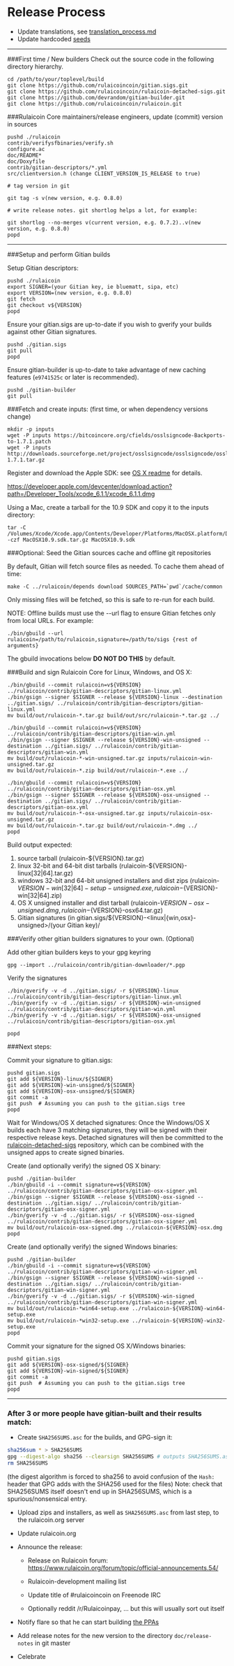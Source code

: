 Release Process
====================

* Update translations, see [translation_process.md](https://github.com/rulaicoincoin/rulaicoin/blob/master/doc/translation_process.md#syncing-with-transifex)
* Update hardcoded [seeds](/contrib/seeds)

* * *

###First time / New builders
Check out the source code in the following directory hierarchy.

	cd /path/to/your/toplevel/build
	git clone https://github.com/rulaicoincoin/gitian.sigs.git
	git clone https://github.com/rulaicoincoin/rulaicoin-detached-sigs.git
	git clone https://github.com/devrandom/gitian-builder.git
	git clone https://github.com/rulaicoincoin/rulaicoin.git

###Rulaicoin Core maintainers/release engineers, update (commit) version in sources

	pushd ./rulaicoin
	contrib/verifysfbinaries/verify.sh
	configure.ac
	doc/README*
	doc/Doxyfile
	contrib/gitian-descriptors/*.yml
	src/clientversion.h (change CLIENT_VERSION_IS_RELEASE to true)

	# tag version in git

	git tag -s v(new version, e.g. 0.8.0)

	# write release notes. git shortlog helps a lot, for example:

	git shortlog --no-merges v(current version, e.g. 0.7.2)..v(new version, e.g. 0.8.0)
	popd

* * *

###Setup and perform Gitian builds

 Setup Gitian descriptors:

	pushd ./rulaicoin
	export SIGNER=(your Gitian key, ie bluematt, sipa, etc)
	export VERSION=(new version, e.g. 0.8.0)
	git fetch
	git checkout v${VERSION}
	popd

  Ensure your gitian.sigs are up-to-date if you wish to gverify your builds against other Gitian signatures.

	pushd ./gitian.sigs
	git pull
	popd

  Ensure gitian-builder is up-to-date to take advantage of new caching features (`e9741525c` or later is recommended).

	pushd ./gitian-builder
	git pull

###Fetch and create inputs: (first time, or when dependency versions change)

	mkdir -p inputs
	wget -P inputs https://bitcoincore.org/cfields/osslsigncode-Backports-to-1.7.1.patch
	wget -P inputs http://downloads.sourceforge.net/project/osslsigncode/osslsigncode/osslsigncode-1.7.1.tar.gz

 Register and download the Apple SDK: see [OS X readme](README_osx.txt) for details.

 https://developer.apple.com/devcenter/download.action?path=/Developer_Tools/xcode_6.1.1/xcode_6.1.1.dmg

 Using a Mac, create a tarball for the 10.9 SDK and copy it to the inputs directory:

	tar -C /Volumes/Xcode/Xcode.app/Contents/Developer/Platforms/MacOSX.platform/Developer/SDKs/ -czf MacOSX10.9.sdk.tar.gz MacOSX10.9.sdk

###Optional: Seed the Gitian sources cache and offline git repositories

By default, Gitian will fetch source files as needed. To cache them ahead of time:

	make -C ../rulaicoin/depends download SOURCES_PATH=`pwd`/cache/common

Only missing files will be fetched, so this is safe to re-run for each build.

NOTE: Offline builds must use the --url flag to ensure Gitian fetches only from local URLs. For example:
```
./bin/gbuild --url rulaicoin=/path/to/rulaicoin,signature=/path/to/sigs {rest of arguments}
```
The gbuild invocations below <b>DO NOT DO THIS</b> by default.

###Build and sign Rulaicoin Core for Linux, Windows, and OS X:

	./bin/gbuild --commit rulaicoin=v${VERSION} ../rulaicoin/contrib/gitian-descriptors/gitian-linux.yml
	./bin/gsign --signer $SIGNER --release ${VERSION}-linux --destination ../gitian.sigs/ ../rulaicoin/contrib/gitian-descriptors/gitian-linux.yml
	mv build/out/rulaicoin-*.tar.gz build/out/src/rulaicoin-*.tar.gz ../

	./bin/gbuild --commit rulaicoin=v${VERSION} ../rulaicoin/contrib/gitian-descriptors/gitian-win.yml
	./bin/gsign --signer $SIGNER --release ${VERSION}-win-unsigned --destination ../gitian.sigs/ ../rulaicoin/contrib/gitian-descriptors/gitian-win.yml
	mv build/out/rulaicoin-*-win-unsigned.tar.gz inputs/rulaicoin-win-unsigned.tar.gz
	mv build/out/rulaicoin-*.zip build/out/rulaicoin-*.exe ../

	./bin/gbuild --commit rulaicoin=v${VERSION} ../rulaicoin/contrib/gitian-descriptors/gitian-osx.yml
	./bin/gsign --signer $SIGNER --release ${VERSION}-osx-unsigned --destination ../gitian.sigs/ ../rulaicoin/contrib/gitian-descriptors/gitian-osx.yml
	mv build/out/rulaicoin-*-osx-unsigned.tar.gz inputs/rulaicoin-osx-unsigned.tar.gz
	mv build/out/rulaicoin-*.tar.gz build/out/rulaicoin-*.dmg ../
	popd

  Build output expected:

  1. source tarball (rulaicoin-${VERSION}.tar.gz)
  2. linux 32-bit and 64-bit dist tarballs (rulaicoin-${VERSION}-linux[32|64].tar.gz)
  3. windows 32-bit and 64-bit unsigned installers and dist zips (rulaicoin-${VERSION}-win[32|64]-setup-unsigned.exe, rulaicoin-${VERSION}-win[32|64].zip)
  4. OS X unsigned installer and dist tarball (rulaicoin-${VERSION}-osx-unsigned.dmg, rulaicoin-${VERSION}-osx64.tar.gz)
  5. Gitian signatures (in gitian.sigs/${VERSION}-<linux|{win,osx}-unsigned>/(your Gitian key)/

###Verify other gitian builders signatures to your own. (Optional)

  Add other gitian builders keys to your gpg keyring

	gpg --import ../rulaicoin/contrib/gitian-downloader/*.pgp

  Verify the signatures

	./bin/gverify -v -d ../gitian.sigs/ -r ${VERSION}-linux ../rulaicoin/contrib/gitian-descriptors/gitian-linux.yml
	./bin/gverify -v -d ../gitian.sigs/ -r ${VERSION}-win-unsigned ../rulaicoin/contrib/gitian-descriptors/gitian-win.yml
	./bin/gverify -v -d ../gitian.sigs/ -r ${VERSION}-osx-unsigned ../rulaicoin/contrib/gitian-descriptors/gitian-osx.yml

	popd

###Next steps:

Commit your signature to gitian.sigs:

	pushd gitian.sigs
	git add ${VERSION}-linux/${SIGNER}
	git add ${VERSION}-win-unsigned/${SIGNER}
	git add ${VERSION}-osx-unsigned/${SIGNER}
	git commit -a
	git push  # Assuming you can push to the gitian.sigs tree
	popd

  Wait for Windows/OS X detached signatures:
	Once the Windows/OS X builds each have 3 matching signatures, they will be signed with their respective release keys.
	Detached signatures will then be committed to the [rulaicoin-detached-sigs](https://github.com/rulaicoincoin/rulaicoin-detached-sigs) repository, which can be combined with the unsigned apps to create signed binaries.

  Create (and optionally verify) the signed OS X binary:

	pushd ./gitian-builder
	./bin/gbuild -i --commit signature=v${VERSION} ../rulaicoin/contrib/gitian-descriptors/gitian-osx-signer.yml
	./bin/gsign --signer $SIGNER --release ${VERSION}-osx-signed --destination ../gitian.sigs/ ../rulaicoin/contrib/gitian-descriptors/gitian-osx-signer.yml
	./bin/gverify -v -d ../gitian.sigs/ -r ${VERSION}-osx-signed ../rulaicoin/contrib/gitian-descriptors/gitian-osx-signer.yml
	mv build/out/rulaicoin-osx-signed.dmg ../rulaicoin-${VERSION}-osx.dmg
	popd

  Create (and optionally verify) the signed Windows binaries:

	pushd ./gitian-builder
	./bin/gbuild -i --commit signature=v${VERSION} ../rulaicoin/contrib/gitian-descriptors/gitian-win-signer.yml
	./bin/gsign --signer $SIGNER --release ${VERSION}-win-signed --destination ../gitian.sigs/ ../rulaicoin/contrib/gitian-descriptors/gitian-win-signer.yml
	./bin/gverify -v -d ../gitian.sigs/ -r ${VERSION}-win-signed ../rulaicoin/contrib/gitian-descriptors/gitian-win-signer.yml
	mv build/out/rulaicoin-*win64-setup.exe ../rulaicoin-${VERSION}-win64-setup.exe
	mv build/out/rulaicoin-*win32-setup.exe ../rulaicoin-${VERSION}-win32-setup.exe
	popd

Commit your signature for the signed OS X/Windows binaries:

	pushd gitian.sigs
	git add ${VERSION}-osx-signed/${SIGNER}
	git add ${VERSION}-win-signed/${SIGNER}
	git commit -a
	git push  # Assuming you can push to the gitian.sigs tree
	popd

-------------------------------------------------------------------------

### After 3 or more people have gitian-built and their results match:

- Create `SHA256SUMS.asc` for the builds, and GPG-sign it:
```bash
sha256sum * > SHA256SUMS
gpg --digest-algo sha256 --clearsign SHA256SUMS # outputs SHA256SUMS.asc
rm SHA256SUMS
```
(the digest algorithm is forced to sha256 to avoid confusion of the `Hash:` header that GPG adds with the SHA256 used for the files)
Note: check that SHA256SUMS itself doesn't end up in SHA256SUMS, which is a spurious/nonsensical entry.

- Upload zips and installers, as well as `SHA256SUMS.asc` from last step, to the rulaicoin.org server

- Update rulaicoin.org

- Announce the release:

  - Release on Rulaicoin forum: https://www.rulaicoin.org/forum/topic/official-announcements.54/

  - Rulaicoin-development mailing list

  - Update title of #rulaicoincoin on Freenode IRC

  - Optionally reddit /r/Rulaicoinpay, ... but this will usually sort out itself

- Notify flare so that he can start building [the PPAs](https://launchpad.net/~rulaicoin.org/+archive/ubuntu/rulaicoin)

- Add release notes for the new version to the directory `doc/release-notes` in git master

- Celebrate
